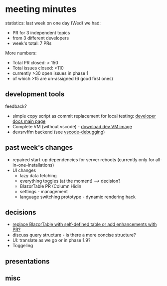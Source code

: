 # meeting minutes

statistics:
last week on one day (Wed) we had:
- PR for 3 independent topics
- from 3 different developers
- week's total: 7 PRs

More numbers:
- Total PR closed: > 150
- Total issues closed: >110
- currently >30 open issues in phase 1
- of which >15 are un-assigned (6 good first ones)

## development tools
feedback?
- simple copy script as commit replacement for local testing: [developer docs main page](../)
- Complete VM (without vscode) - [download dev VM image](https://xfer.cactus.de/index.php/f/130767)
- devsrvffm backend (see [vscode-debugging](../vscode-debugging.md))

## past week's changes
- repaired start-up dependencies for server reboots (currently only for all-in-one-installations)
- UI changes 
  - lazy data fetching
  - everything toggles (at the moment) --> decision?
  - BlazorTable PR (Column Hidin
  - settings - management
  - language switching prototype - dynamic rendering hack

## decisions
- [replace BlazorTable with self-defined table or add enhancements with PR?](https://github.com/CactuseSecurity/firewall-orchestrator/issues/359)
- discuss query structure - is there a more concise structure?
- UI: translate as we go or in phase 1.9?
- Toggeling

## presentations

## misc
